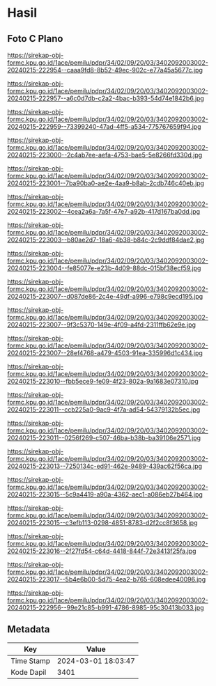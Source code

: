 # Hasil

## Foto C Plano

https://sirekap-obj-formc.kpu.go.id/1ace/pemilu/pdpr/34/02/09/20/03/3402092003002-20240215-222954--caaa9fd8-8b52-49ec-902c-e77a45a5677c.jpg

https://sirekap-obj-formc.kpu.go.id/1ace/pemilu/pdpr/34/02/09/20/03/3402092003002-20240215-222957--a6c0d7db-c2a2-4bac-b393-54d74e1842b6.jpg

https://sirekap-obj-formc.kpu.go.id/1ace/pemilu/pdpr/34/02/09/20/03/3402092003002-20240215-222959--73399240-47ad-4ff5-a534-775767659f94.jpg

https://sirekap-obj-formc.kpu.go.id/1ace/pemilu/pdpr/34/02/09/20/03/3402092003002-20240215-223000--2c4ab7ee-aefa-4753-bae5-5e8266fd330d.jpg

https://sirekap-obj-formc.kpu.go.id/1ace/pemilu/pdpr/34/02/09/20/03/3402092003002-20240215-223001--7ba90ba0-ae2e-4aa9-b8ab-2cdb746c40eb.jpg

https://sirekap-obj-formc.kpu.go.id/1ace/pemilu/pdpr/34/02/09/20/03/3402092003002-20240215-223002--4cea2a6a-7a5f-47e7-a92b-417d167ba0dd.jpg

https://sirekap-obj-formc.kpu.go.id/1ace/pemilu/pdpr/34/02/09/20/03/3402092003002-20240215-223003--b80ae2d7-18a6-4b38-b84c-2c9ddf84dae2.jpg

https://sirekap-obj-formc.kpu.go.id/1ace/pemilu/pdpr/34/02/09/20/03/3402092003002-20240215-223004--fe85077e-e23b-4d09-88dc-015bf38ecf59.jpg

https://sirekap-obj-formc.kpu.go.id/1ace/pemilu/pdpr/34/02/09/20/03/3402092003002-20240215-223007--d087de86-2c4e-49df-a996-e798c9ecd195.jpg

https://sirekap-obj-formc.kpu.go.id/1ace/pemilu/pdpr/34/02/09/20/03/3402092003002-20240215-223007--9f3c5370-149e-4f09-a4fd-2311ffb62e9e.jpg

https://sirekap-obj-formc.kpu.go.id/1ace/pemilu/pdpr/34/02/09/20/03/3402092003002-20240215-223007--28ef4768-a479-4503-91ea-335996d1c434.jpg

https://sirekap-obj-formc.kpu.go.id/1ace/pemilu/pdpr/34/02/09/20/03/3402092003002-20240215-223010--fbb5ece9-fe09-4f23-802a-9a1683e07310.jpg

https://sirekap-obj-formc.kpu.go.id/1ace/pemilu/pdpr/34/02/09/20/03/3402092003002-20240215-223011--ccb225a0-9ac9-4f7a-ad54-54379132b5ec.jpg

https://sirekap-obj-formc.kpu.go.id/1ace/pemilu/pdpr/34/02/09/20/03/3402092003002-20240215-223011--0256f269-c507-46ba-b38b-ba39106e2571.jpg

https://sirekap-obj-formc.kpu.go.id/1ace/pemilu/pdpr/34/02/09/20/03/3402092003002-20240215-223013--7250134c-ed91-462e-9489-439ac62f56ca.jpg

https://sirekap-obj-formc.kpu.go.id/1ace/pemilu/pdpr/34/02/09/20/03/3402092003002-20240215-223015--5c9a4419-a90a-4362-aec1-a086eb27b464.jpg

https://sirekap-obj-formc.kpu.go.id/1ace/pemilu/pdpr/34/02/09/20/03/3402092003002-20240215-223015--c3efb113-0298-4851-8783-d2f2cc8f3658.jpg

https://sirekap-obj-formc.kpu.go.id/1ace/pemilu/pdpr/34/02/09/20/03/3402092003002-20240215-223016--2f27fd54-c64d-4418-844f-72e3413f25fa.jpg

https://sirekap-obj-formc.kpu.go.id/1ace/pemilu/pdpr/34/02/09/20/03/3402092003002-20240215-223017--5b4e6b00-5d75-4ea2-b765-608edee40096.jpg

https://sirekap-obj-formc.kpu.go.id/1ace/pemilu/pdpr/34/02/09/20/03/3402092003002-20240215-222956--99e21c85-b991-4786-8985-95c30413b033.jpg


## Metadata

| Key        | Value               |
| ---------- | ------------------- |
| Time Stamp | 2024-03-01 18:03:47 |
| Kode Dapil | 3401                |



